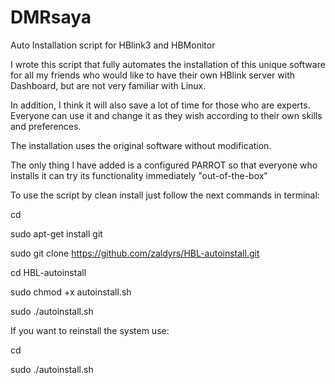 # DMRsaya
Auto Installation script for HBlink3 and HBMonitor

I wrote this script that fully automates the installation of this unique software for all my friends who would like to have their own HBlink server with Dashboard, but are not very familiar with Linux.

In addition, I think it will also save a lot of time for those who are experts. Everyone can use it and change it as they wish according to their own skills and preferences.

The installation uses the original software without modification.

The only thing I have added is a configured PARROT so that everyone who installs it can try its functionality immediately "out-of-the-box"

To use the script by clean install just follow the next commands in terminal:

cd

sudo apt-get install git

sudo git clone https://github.com/zaldyrs/HBL-autoinstall.git

cd HBL-autoinstall

sudo chmod +x autoinstall.sh

sudo ./autoinstall.sh

If you want to reinstall the system use:

cd

sudo ./autoinstall.sh
